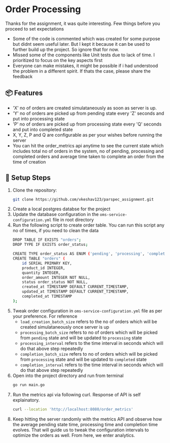 # Order Processing

Thanks for the assignment, it was quite interesting. 
Few things before you proceed to set expectations
- Some of the code is commented which was created for some purpose but didnt seem useful later. But I kept it because it can be used to further build up the project. So ignore that for now. 
- Missed some of the components like Unit tests due to lack of time. I prioritized to focus on the key aspects first
- Everyone can make mistakes, it might be possible if i had understood the problem in a different spirit. If thats the case, please share the feedback

## 📦 Features
- 'X' no of orders are created simulataneously as soon as server is up.
- 'Y' no of orders are picked up from pending state every 'Z' seconds and put into processing state
- 'P' no of orders are picked up from processing state every 'Q' seconds and put into completed state
- X, Y, Z, P and Q are configurable as per your wishes before running the server
- You can hit the order_metrics api anytime to see the current state which includes total no of orders in the system, no of pending, processing and completed orders and average time taken to complete an order from the time of creation

## 🚀 Setup Steps
1. Clone the repository:
    ```bash
    git clone https://github.com/vkeshav123/parspec_assignment.git
    ```
2. Create a local postgres databse for the project
3. Update the database configuration in the `oms-service-configuration.yml` file in root directory
4. Run the following script to create order table. You can run this script any no of times, if you need to clean the data
    ```bash
    DROP TABLE IF EXISTS "orders";
    DROP TYPE IF EXISTS order_status;

    CREATE TYPE order_status AS ENUM ('pending', 'processing', 'completed');
    CREATE TABLE "orders" (
        id SERIAL PRIMARY KEY,
        product_id INTEGER,
        quantity INTEGER,
        order_amount INTEGER NOT NULL,
        status order_status NOT NULL,
        created_at TIMESTAMP DEFAULT CURRENT_TIMESTAMP,
        updated_at TIMESTAMP DEFAULT CURRENT_TIMESTAMP,
        completed_at TIMESTAMP
    );
    ```
5. Tweak order configuration in `oms-service-configuration.yml` file as per your preference.    For reference
    - `load_creation_batch_size` refers to the no of orders which will be created simulataneously once server is up
    - `processing_batch_size` refers to no of orders which will be picked from `pending` state and will be updated to `processing` state
    - `processing_interval` refers to the time interval in seconds which will do that above step repeatedly
    - `completion_batch_size` refers to no of orders which will be picked from `processing` state and will be updated to `completed` state
    - `completion_interval` refers to the time interval in seconds which will do that above step repeatedly
6. Open into the project directory and run from terminal 
    ```bash 
    go run main.go
    ```
7. Run the metrics api via following curl. Response of API is self explainatory. 
    ```bash
    curl --location 'http://localhost:8080/order_metrics'
    ``` 
8. Keep hitting the server randomly with the metrics API and observe how the average pending state time, processing time and completion time evolves. That will guide us to tweak the configuration intervals to optimize the orders as well. From here, we enter analytics.